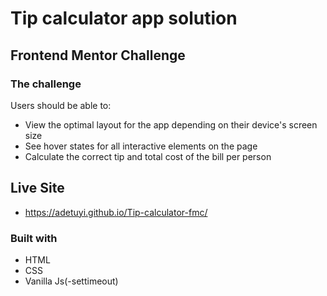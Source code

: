 # Tip calculator app solution

## Frontend Mentor Challenge

### The challenge

Users should be able to:

- View the optimal layout for the app depending on their device's screen size
- See hover states for all interactive elements on the page
- Calculate the correct tip and total cost of the bill per person

## Live Site

- https://adetuyi.github.io/Tip-calculator-fmc/

### Built with

- HTML
- CSS
- Vanilla Js(-settimeout)

